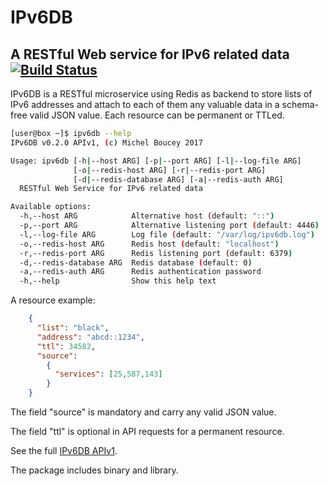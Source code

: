 # IPv6DB

## A RESTful Web service for IPv6 related data [![Build Status](https://travis-ci.org/MichelBoucey/IPv6DB.svg?branch=master)](https://travis-ci.org/MichelBoucey/IPv6DB)

IPv6DB is a RESTful microservice using Redis as backend to store lists of IPv6 addresses and attach to each of them any valuable data in a schema-free valid JSON value. Each resource can be permanent or TTLed.

```bash
[user@box ~]$ ipv6db --help
IPv6DB v0.2.0 APIv1, (c) Michel Boucey 2017

Usage: ipv6db [-h|--host ARG] [-p|--port ARG] [-l|--log-file ARG]
              [-o|--redis-host ARG] [-r|--redis-port ARG]
              [-d|--redis-database ARG] [-a|--redis-auth ARG]
  RESTful Web Service for IPv6 related data

Available options:
  -h,--host ARG            Alternative host (default: "::")
  -p,--port ARG            Alternative listening port (default: 4446)
  -l,--log-file ARG        Log file (default: "/var/log/ipv6db.log")
  -o,--redis-host ARG      Redis host (default: "localhost")
  -r,--redis-port ARG      Redis listening port (default: 6379)
  -d,--redis-database ARG  Redis database (default: 0)
  -a,--redis-auth ARG      Redis authentication password
  -h,--help                Show this help text
```

A resource example:

```json
    {
      "list": "black",
      "address": "abcd::1234",
      "ttl": 34582,
      "source":
        {
          "services": [25,587,143]
        }
    }
```

The field "source" is mandatory and carry any valid JSON value.

The field "ttl" is optional in API requests for a permanent resource.

See the full [IPv6DB APIv1](https://github.com/MichelBoucey/IPv6DB/blob/master/IPv6DB_APIv1.md).

The package includes binary and library.
